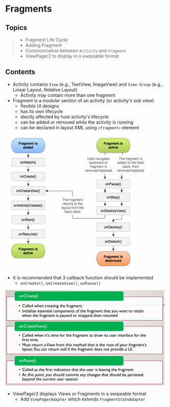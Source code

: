 # Fragments

## Topics
>* Fragment Life Cycle
>* Adding Fragment
>* Communication between `Activity` and `Fragment`
>* ViewPager2 to display in a swipeable format

## Contents
* Activity contains `View` (e.g., TextView, ImageView) and `View Group` (e.g., Linear Layout, Relative Layout)
    * Activity may contain more than one fragment
* Fragment is a *modular* section of an activity (or activity's sub view)
    * flexible UI designs
    * has its own lifecycle
    * diectly affected by host activity's lifecycle
    * can be added or removed while the activity is running
    * can be declared in layout XML using `<fragment>` element
<img src="https://github.com/chanlenium/Android-Mobile-App/blob/main/07_Fragments/fragmentLifeCycle.jpg" />

* It is recommended that 3 callback function should be implemented
    * `onCreate()`, `onCreateView()`, `onPause()`
<img src="https://github.com/chanlenium/Android-Mobile-App/blob/main/07_Fragments/callback.JPG" width="500" height="300" />

* ViewPager2 displays Views or Fragments in a swipeable format
    * Add `ViewPagerAdapter` which extends `FragmentStateAdapter`
